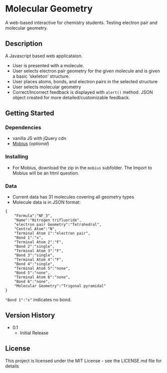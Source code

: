 # Molecular Geometry

A web-based interactive for chemistry students. Testing electron pair and molecular geometry.

## Description

A Javascript based web applicataion. 

- User is presented with a molecule.
- User selects electron pair geometry for the given molecule and is given a basic 'skeleton' structure.
- User places atoms, bonds, and electron pairs in the selected structure
- User selects molecular geometry
- Correct/Incorrect feedback is displayed with `alert()` method. JSON object created for more detailed/customizable feedback.

## Getting Started

### Dependencies

* vanilla JS with jQuery cdn
* [Mobius](https://www.digitaled.com/mobius) (*optional*) 

### Installing

* For Mobius, download the zip in the `mobius` subfolder. The Import to Mobius will be an html question.

### Data

* Current data has 31 molecules covering all geometry types
* Molecule data is in JSON format:

```
{
    "Formula":"NF_3",
    "Name":"Nitrogen trifluoride",
    "electron pair Geometry":"Tetrahedral",
    "Central Atom":"N",
    "Terminal Atom 1":"electron pair",
    "Bond 1":"x",
    "Terminal Atom 2":"F",
    "Bond 2":"single",
    "Terminal Atom 3":"F",
    "Bond 3":"single",
    "Terminal Atom 4":"F",
    "Bond 4":"single",
    "Terminal Atom 5":"none",
    "Bond 5":"none",
    "Terminal Atom 6":"none",
    "Bond 6":"none",
    "Molecular Geometry":"Trigonal pyramidal"
}
```

`"Bond 1":"x"` indicates no bond.   

## Version History

* 0.1
    * Initial Release

## License

This project is licensed under the MIT License - see the LICENSE.md file for details
